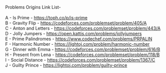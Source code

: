 Problems Origins Link List- <br />
<br />
A - Is Prime - https://toph.co/p/is-prime <br />
B - Gravity Flip - https://codeforces.com/problemset/problem/405/A <br />
C - Anton and Letters - https://codeforces.com/problemset/problem/443/A <br />
D - Jolly Jumpers - https://open.kattis.com/problems/jollyjumpers <br />
E - Prime Palindromes - https://www.codechef.com/problems/PRPALIN <br />
F - Harmonic Number  - https://lightoj.com/problem/harmonic-number <br />
G - Dinner with Emma - https://codeforces.com/problemset/problem/616/B <br />
H - Present from Lena - https://codeforces.com/problemset/problem/118/B <br />
I - Social Distance - https://codeforces.com/problemset/problem/1367/C <br />
J - Guilty Prince - https://lightoj.com/problem/guilty-prince
